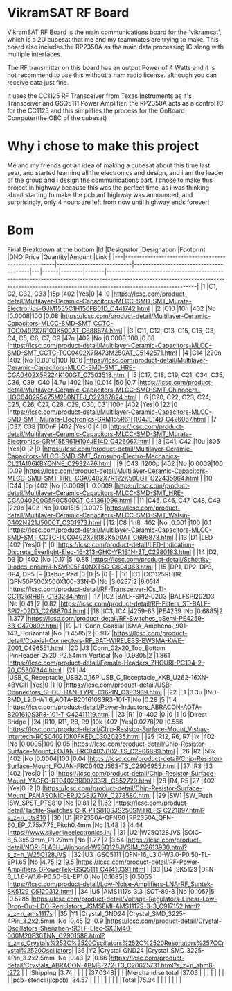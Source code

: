 # VikramSAT RF Board
VikramSAT RF Board is the main communications board for the 'vikramsat', which is a 2U cubesat that me and my teammates are trying to make. This board also includes the RP2350A as the main data processing IC along with multiple interfaces. 

The RF transmitter on this board has an output Power of 4 Watts and it is not recommend to use this without a ham radio license. although you can receive data just fine.

It uses the CC1125 RF Transceiver from Texas Instruments as it's Transceiver and GSQ5111 Power Amplifier. the RP2350A acts as a control IC for the CC1125 and this simplifies the process for the OnBoard Computer(the OBC of the cubesat)

# Why i chose to make this project
Me and my friends got an idea of making a cubesat about this time last year, and started learning all the electronics and design, and i am the leader of the group and i design the communications part. I chose to make this project in highway because this was the perfect time, as i was thinking about starting to make the pcb anf highway was announced, and surprisingly, only 4 hours are left from now until highway ends forever!




# Bom
Final Breakdown at the bottom
|Id |Designator                                           |Designation                |Footprint                               |DNO|Price |Quantity|Amount |Link                                                                                                                                                                                        |
|---|-----------------------------------------------------|---------------------------|----------------------------------------|---|------|--------|-------|--------------------------------------------------------------------------------------------------------------------------------------------------------------------------------------------|
|1  |C1, C2, C32, C33                                     |15p                        |402                                     |Yes|0     |4       |0      |https://lcsc.com/product-detail/Multilayer-Ceramic-Capacitors-MLCC-SMD-SMT_Murata-Electronics-GJM1555C1H150FB01D_C441742.html                                                               |
|2  |C10                                                  |10n                        |402                                     |No |0.0008|100     |0.08   |https://lcsc.com/product-detail/Multilayer-Ceramic-Capacitors-MLCC-SMD-SMT_CCTC-TCC0402X7R103K500AT_C688874.html                                                                            |
|3  |C11, C12, C13, C15, C16, C3, C4, C5, C6, C7, C9      |47n                        |402                                     |No |0.0008|100     |0.08   |https://lcsc.com/product-detail/Multilayer-Ceramic-Capacitors-MLCC-SMD-SMT_CCTC-TCC0402X7R473M250AT_C5142571.html                                                                           |
|4  |C14                                                  |220n                       |402                                     |No |0.0016|100     |0.16   |https://lcsc.com/product-detail/Multilayer-Ceramic-Capacitors-MLCC-SMD-SMT_HRE-CGA0402X5R224K100GT_C7503518.html                                                                            |
|5  |C17, C18, C19, C21, C34, C35, C36, C39, C40          |4.7u                       |402                                     |No |0.014 |50      |0.7    |https://lcsc.com/product-detail/Multilayer-Ceramic-Capacitors-MLCC-SMD-SMT_Chinocera-HGC0402R5475M250NTEJ_C22367824.html                                                                    |
|6  |C20, C22, C23, C24, C25, C26, C27, C28, C29, C30, C31|100n                       |402                                     |Yes|0     |22      |0      |https://lcsc.com/product-detail/Multilayer-Ceramic-Capacitors-MLCC-SMD-SMT_Murata-Electronics-GRM155R61H104JE14D_C426067.html                                                               |
|7  |C37, C38                                             |100nF                      |402                                     |Yes|0     |4       |0      |https://lcsc.com/product-detail/Multilayer-Ceramic-Capacitors-MLCC-SMD-SMT_Murata-Electronics-GRM155R61H104JE14D_C426067.html                                                               |
|8  |C41, C42                                             |10u                        |805                                     |Yes|0     |2       |0      |https://lcsc.com/product-detail/Multilayer-Ceramic-Capacitors-MLCC-SMD-SMT_Samsung-Electro-Mechanics-CL21A106KBYQNNE_C2932476.html                                                          |
|9  |C43                                                  |1200p                      |402                                     |No |0.0009|100     |0.09   |https://lcsc.com/product-detail/Multilayer-Ceramic-Capacitors-MLCC-SMD-SMT_HRE-CGA0402X7R122K500GT_C22435964.html                                                                           |
|10 |C44                                                  |5p                         |402                                     |No |0.0009|1       |0.0009 |https://lcsc.com/product-detail/Multilayer-Ceramic-Capacitors-MLCC-SMD-SMT_HRE-CGA0402C0G5R0C500GT_C41361096.html                                                                           |
|11 |C45, C46, C47, C48, C49                              |220p                       |402                                     |No |0.0015|5       |0.0075 |https://lcsc.com/product-detail/Multilayer-Ceramic-Capacitors-MLCC-SMD-SMT_Walsin-0402N221J500CT_C301973.html                                                                               |
|12 |C8                                                   |1n8                        |402                                     |No |0.001 |100     |0.1    |https://lcsc.com/product-detail/Multilayer-Ceramic-Capacitors-MLCC-SMD-SMT_CCTC-TCC0402X7R182K500AT_C696873.html                                                                            |
|13 |D1                                                   |LED                        |402                                     |Yes|0     |1       |0      |https://lcsc.com/product-detail/LED-Indication-Discrete_Everlight-Elec-16-213-GHC-YR1S1N-3T_C2980183.html                                                                                   |
|14 |D2, D3                                               |D                          |402                                     |No |0.17  |5       |0.85   |https://lcsc.com/product-detail/Schottky-Diodes_onsemi-NSVR05F40NXT5G_C604383.html                                                                                                          |
|15 |DP1, DP2, DP3, DP4, DP5                              |~                          |Debug Pad                               |0  |0     |5       |0      |-                                                                                                                                                                                           |
|16 |IC1                                                  |CC1125RHBR                 |QFN50P500X500X100-33N-D                 |No |3.0257|2       |6.0514 |https://lcsc.com/product-detail/RF-Transceiver-ICs_TI-CC1125RHBR_C133234.html                                                                                                               |
|17 |IC2                                                  |BALF-SPI2-02D3             |BALFSPI202D3                            |No |0.41  |2       |0.82   |https://lcsc.com/product-detail/RF-Filters_ST-BALF-SPI2-02D3_C2688704.html                                                                                                                  |
|18 |IC3, IC4                                             |4259-63                    |PE4259                                  |No |0.6885|2       |1.377  |https://lcsc.com/product-detail/RF-Switches_pSemi-PE4259-63_C470892.html                                                                                                                    |
|19 |J1                                                   |Conn_Coaxial               |SMA_Amphenol_901-143_Horizontal         |No |0.4585|2       |0.917  |https://lcsc.com/product-detail/Coaxial-Connectors-RF_BAT-WIRELESS-BWSMA-KWE-Z001_C496551.html                                                                                              |
|20 |J3                                                   |Conn_02x20_Top_Bottom      |PinHeader_2x20_P2.54mm_Vertical         |No |0.9305|2       |1.861  |https://lcsc.com/product-detail/Female-Headers_ZHOURI-PC104-2-20_C5307344.html                                                                                                              |
|21 |J4                                                   |USB_C_Receptacle_USB2.0_16P|USB_C_Receptacle_XKB_U262-16XN-4BVC11   |Yes|0     |1       |0      |https://lcsc.com/product-detail/USB-Connectors_SHOU-HAN-TYPE-C16PIN_C393939.html                                                                                                            |
|22 |L1                                                   |3.3u                       |IND-SMD_L2.0-W1.6_AOTA-B201610S3R3-101-T|No |0.28  |5       |1.4    |https://lcsc.com/product-detail/Power-Inductors_ABRACON-AOTA-B201610S3R3-101-T_C42411119.html                                                                                               |
|23 |R1                                                   |0                          |402                                     |0  |0     |1       |0      |Direct Bridge                                                                                                                                                                               |
|24 |R10, R11, R8, R9                                     |10k                        |402                                     |Yes|0.0278|20      |0.556  |https://lcsc.com/product-detail/Chip-Resistor-Surface-Mount_Vishay-Intertech-RCS040210K0FKED_C3020235.html                                                                                  |
|25 |R12, R6, R7                                          |1k                         |402                                     |No |0.0005|100     |0.05   |https://lcsc.com/product-detail/Chip-Resistor-Surface-Mount_FOJAN-FRC0402J102-TS_C2906899.html                                                                                              |
|26 |R2                                                   |56k                        |402                                     |No |0.0004|100     |0.04   |https://lcsc.com/product-detail/Chip-Resistor-Surface-Mount_FOJAN-FRC0402J563-TS_C2906955.html                                                                                              |
|27 |R3                                                   |33                         |402                                     |Yes|0     |1       |0      |https://lcsc.com/product-detail/Chip-Resistor-Surface-Mount_YAGEO-RT0402BRD0733RL_C852729.html                                                                                              |
|28 |R4, R5                                               |27                         |402                                     |Yes|0     |2       |0      |https://lcsc.com/product-detail/Chip-Resistor-Surface-Mount_PANASONIC-ERJ2GEJ270X_C278580.html                                                                                              |
|29 |SW1                                                  |SW_Push                    |SW_SPST_PTS810                          |No |0.81  |2       |1.62   |https://lcsc.com/product-detail/Tactile-Switches_C-K-PTS810SJS250SMTRLFS_C221897.html?s_z=n_pts810                                                                                          |
|30 |U1                                                   |RP2350A-QFN60              |RP2350A_QFN-60_EP_7.75x7.75_Pitch0.4mm  |No |1.48  |3       |4.44   |https://www.silverlineelectronics.in/                                                                                                                                                       |
|31 |U2                                                   |W25Q128JVS                 |SOIC-8_5.3x5.3mm_P1.27mm                |No |1.77  |2       |3.54   |https://lcsc.com/product-detail/NOR-FLASH_Winbond-W25Q128JVSIM_C2613930.html?s_z=n_W25Q128JVS                                                                                               |
|32 |U3                                                   |GSQ5111                    |QFN-16_L3.0-W3.0-P0.50-TL-EP1.65        |No |4.75  |2       |9.5    |https://lcsc.com/product-detail/RF-Power-Amplifiers_GPowerTek-GSQ5111_C41410391.html                                                                                                        |
|33 |U4                                                   |SK5129                     |DFN-6_L1.6-W1.6-P0.50-BL-EP1.0          |No |0.1685|3       |0.5055 |https://lcsc.com/product-detail/Low-Noise-Amplifiers-LNA-RF_Suntek-SK5129_C5120312.html                                                                                                     |
|34 |U5                                                   |AMS1117s-3.3               |SOT-89-3                                |No |0.1057|5       |0.5285 |https://lcsc.com/product-detail/Voltage-Regulators-Linear-Low-Drop-Out-LDO-Regulators_JSMSEMI-AMS1117S-3-3_C917152.html?s_z=n_ams1117s                                                      |
|35 |Y1                                                   |Crystal_GND24              |Crystal_SMD_3225-4Pin_3.2x2.5mm         |No |0.45  |2       |0.9    |https://lcsc.com/product-detail/Crystal-Oscillators_Shenzhen-SCTF-Elec-SX3M40-000M20F30TNN_C2901588.html?s_z=s_Crystals%252C%2520Oscillators%252C%2520Resonators%257CCrystal%2520Oscillators|
|36 |Y2                                                   |Crystal_GND24              |Crystal_SMD_3225-4Pin_3.2x2.5mm         |No |0.43  |2       |0.86   |https://lcsc.com/product-detail/Crystals_ABRACON-ABM8-272-T3_C20625731.html?s_z=n_abm8-t272                                                                                                 |
|   |Shipping                                             |3.74                       |                                        |   |      |        |37.0348|                                                                                                                                                                                            |
|   |Merchandise total                                    |37.03                      |                                        |   |      |        |       |                                                                                                                                                                                            |
|   |pcb+stencil(jlcpcb)                                  |34.57                      |                                        |   |      |        |       |                                                                                                                                                                                            |
|   |Total                                                |75.34                      |                                        |   |      |        |       |                                                                                                                                                                                            |
